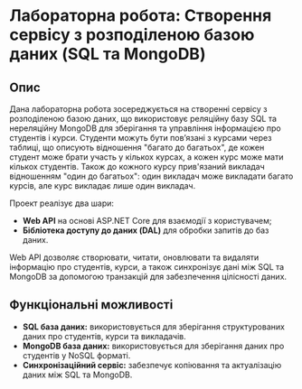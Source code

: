 # Лабораторна робота: Створення сервісу з розподіленою базою даних (SQL та MongoDB)

## Опис
Дана лабораторна робота зосереджується на створенні сервісу з розподіленою базою даних, що використовує реляційну базу SQL та нереляційну MongoDB для зберігання та управління інформацією про студентів і курси. Студенти можуть бути пов’язані з курсами через таблиці, що описують відношення "багато до багатьох", де кожен студент може брати участь у кількох курсах, а кожен курс може мати кількох студентів. Також до кожного курсу прив'язаний викладач відношенням "один до багатьох": один викладач може викладати багато курсів, але курс викладає лише один викладач.

Проект реалізує два шари:
- **Web API** на основі ASP.NET Core для взаємодії з користувачем;
- **Бібліотека доступу до даних (DAL)** для обробки запитів до баз даних.

Web API дозволяє створювати, читати, оновлювати та видаляти інформацію про студентів, курси, а також синхронізує дані між SQL та MongoDB за допомогою транзакцій для забезпечення цілісності даних.

## Функціональні можливості
- **SQL база даних:** використовується для зберігання структурованих даних про студентів, курси та викладачів.
- **MongoDB база даних:** використовується для зберігання даних про студентів у NoSQL форматі.
- **Синхронізаційний сервіс:** забезпечує копіювання та актуалізацію даних між SQL та MongoDB.
  
